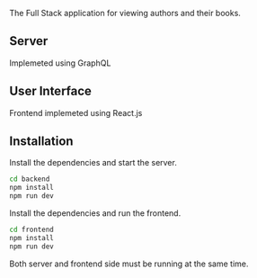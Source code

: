 The Full Stack application for viewing authors and their books. 

## Server
Implemeted using GraphQL

## User Interface
Frontend implemeted using React.js

## Installation

Install the dependencies and start the server.

```sh
cd backend
npm install
npm run dev
```

Install the dependencies and run the frontend.

```sh
cd frontend
npm install
npm run dev
```

Both server and frontend side must be running at the same time. 

